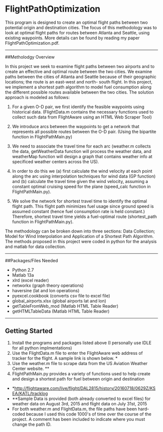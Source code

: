 # FlightPathOptimization

This program is designed to create an optimal flight paths between two potential origin and destination cities. The focus of this methodology was to look at optimal flight paths for routes between Atlanta and Seattle, using existing waypoints. More details can be found by reading my paper FlightPathOptimization.pdf.
_____________________________________________________________________________________________________________________________

##Metholodgy Overview

In this project we seek to examine flight paths between two airports and to create an effective and optimal route between the two cities. We examine paths between the cities of Atlanta and Seattle because of their geographic locations; the route is an east-west and north- south flight. In this project, we implement a shortest path algorithm to model fuel consumption along the different possible routes available between the two cities. The solution approach is modeled as follows:


1) For a given O-D pair, we first identify the feasible waypoints using historical data. (FlightData.m contains the necessary functions used to collect such data from FlightAware using an HTML Web Scraper Tool)

2) We introduce arcs between the waypoints to get a network that represents all possible routes between the O-D pair. (Using the bipartite function in FlightPathMain.py)

3) We need to associate the travel time for each arc (weather.m collects the data, getWeatherData function will process the weather data, and weatherMap function will design a graph that contains weather info at specificed weather centers across the US). 

4) In order to do this we (a) first calculate the wind velocity at each point along the arc using interpolation techniques for wind data (GP function) and (b) calculate the travel time given the wind velocity, assuming a constant optimal cruising speed for the plane (speed_calc function in FlightPathMain.py).

5) We solve the network for shortest travel time to identify the optimal flight path. This flight path minimizes fuel usage since ground speed is assumed constant (hence fuel consumption rate is held constant.) Therefore, shortest travel time yields a fuel-optimal route (shortest_path function in FlightPathMain.py).


The methodology can be broken down into three sections: Data Collection; Model for Wind Interpolation and Application of a Shortest Path Algorithm. The methods proposed in this project were coded in python for the analysis and matlab for data collection.

_____________________________________________________________________________________________________________________________

##Packages/Files Needed 

* Python 2.7
* Matlab 13a
* xlrd (excel reader) 
* networkx (graph theory operations)
* haversine (lat and lon operations)
* pyexcel.cookbook (converts csv file to excel file)
* global_airports.xlsx (global airports lat and lon)
* getTableFromWeb_mod (Matlab HTML Table Reader)
* getHTMLTableData (Matlab HTML Table Reader)

_____________________________________________________________________________________________________________________________

## Getting Started

1. Install the programs and packages listed above (I personally use IDLE for all python implmentations)
2. Use the FlightData.m file to enter the FlightAware web address of tracker for the flight. A sample link is shown below. *
3. Use the weather.m file to scrape data from the US Aviation Weather Center website. **
4. FlightPathMain.py provides a variety of functions used to help create and design a shortest path for fuel between origin and destination 

- *http://flightaware.com/live/flight/DAL2815/history/20160718/0629Z/KSEA/KATL/tracklog 
- **Sample Data is provided (both already converted to excel files) for weather data on August 3rd, 2015 and flight data on July 31st, 2015
- For both weather.m and FlightData.m, the file paths have been hard-coded because I used this code 1000's of time over the course of the project. A comment has been included to indicate where you must change the path ID. 
